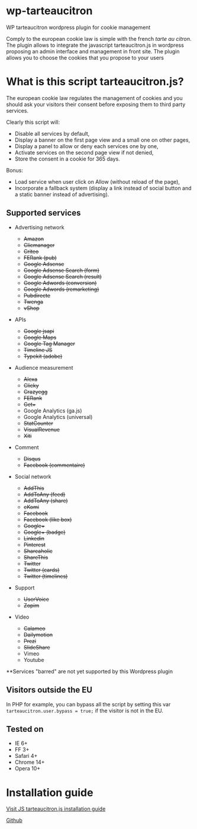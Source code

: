 wp-tarteaucitron
================
WP tarteaucitron wordpress plugin for cookie management

Comply to the european cookie law is simple with the french *tarte au citron*.
The plugin allows to integrate the javascript tarteaucitron.js in wordpress proposing an admin interface and management in front site. The plugin allows you to choose the cookies that you propose to your users

# What is this script tarteaucitron.js?
The european cookie law regulates the management of cookies and you should ask your visitors their consent before exposing them to third party services.

Clearly this script will:
- Disable all services by default,
- Display a banner on the first page view and a small one on other pages,
- Display a panel to allow or deny each services one by one,
- Activate services on the second page view if not denied,
- Store the consent in a cookie for 365 days.

Bonus:
- Load service when user click on Allow (without reload of the page),
- Incorporate a fallback system (display a link instead of social button and a static banner instead of advertising).

## Supported services
* Advertising network
  * ~~Amazon~~
  * ~~Clicmanager~~
  * ~~Criteo~~
  * ~~FERank (pub)~~
  * ~~Google Adsense~~
  * ~~Google Adsense Search (form)~~
  * ~~Google Adsense Search (result)~~
  * ~~Google Adwords (conversion)~~
  * ~~Google Adwords (remarketing)~~
  * ~~Pubdirecte~~
  * ~~Twenga~~
  * ~~vShop~~

* APIs
  * ~~Google jsapi~~
  * ~~Google Maps~~
  * ~~Google Tag Manager~~
  * ~~Timeline JS~~
  * ~~Typekit (adobe)~~

* Audience measurement
  * ~~Alexa~~
  * ~~Clicky~~
  * ~~Crazyegg~~
  * ~~FERank~~
  * ~~Get+~~
  * Google Analytics (ga.js)
  * Google Analytics (universal)
  * ~~StatCounter~~
  * ~~VisualRevenue~~
  * ~~Xiti~~

* Comment
  * ~~Disqus~~
  * ~~Facebook (commentaire)~~

* Social network
  * ~~AddThis~~
  * ~~AddToAny (feed)~~
  * ~~AddToAny (share)~~
  * ~~eKomi~~
  * ~~Facebook~~
  * ~~Facebook (like box)~~
  * ~~Google+~~
  * ~~Google+ (badge)~~
  * ~~Linkedin~~
  * ~~Pinterest~~
  * ~~Shareaholic~~
  * ~~ShareThis~~
  * ~~Twitter~~
  * ~~Twitter (cards)~~
  * ~~Twitter (timelines)~~

* Support
  * ~~UserVoice~~
  * ~~Zopim~~

* Video
  * ~~Calameo~~
  * ~~Dailymotion~~
  * ~~Prezi~~
  * ~~SlideShare~~
  * Vimeo
  * Youtube

**Services "barred" are not yet supported by this Wordpress plugin

## Visitors outside the EU
In PHP for example, you can bypass all the script by setting this var `tarteaucitron.user.bypass = true;` if the visitor is not in the EU.

## Tested on
- IE 6+
- FF 3+
- Safari 4+
- Chrome 14+
- Opera 10+

# Installation guide
[Visit JS tarteaucitron.js installation guide](https://opt-out.ferank.eu/fr/install/)

[Github](https://github.com/AmauriC/tarteaucitron.js/)

